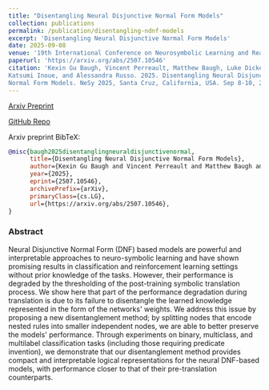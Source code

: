```yaml
---
title: "Disentangling Neural Disjunctive Normal Form Models"
collection: publications
permalink: /publication/disentangling-ndnf-models
excerpt: 'Disentangling Neural Disjunctive Normal Form Models'
date: 2025-09-08
venue: '19th International Conference on Neurosymbolic Learning and Reasoning (NeSy 2025)'
paperurl: 'https://arxiv.org/abs/2507.10546'
citation: 'Kexin Gu Baugh, Vincent Perreault, Matthew Baugh, Luke Dickens,
Katsumi Inoue, and Alessandra Russo. 2025. Disentangling Neural Disjunctive
Normal Form Models. NeSy 2025, Santa Cruz, California, USA. Sep 8-10, 2025.'
---
```


[Arxiv Preprint](https://arxiv.org/abs/2507.10546)

[GitHub Repo](https://github.com/kittykg/disentangling-ndnf-classification)

Arxiv preprint BibTeX:

```bibtex
@misc{baugh2025disentanglingneuraldisjunctivenormal,
      title={Disentangling Neural Disjunctive Normal Form Models},
      author={Kexin Gu Baugh and Vincent Perreault and Matthew Baugh and Luke Dickens and Katsumi Inoue and Alessandra Russo},
      year={2025},
      eprint={2507.10546},
      archivePrefix={arXiv},
      primaryClass={cs.LG},
      url={https://arxiv.org/abs/2507.10546},
}
```

### Abstract

Neural Disjunctive Normal Form (DNF) based models are powerful and interpretable
approaches to neuro-symbolic learning and have shown promising results in
classification and reinforcement learning settings without prior knowledge of
the tasks. However, their performance is degraded by the thresholding of the
post-training symbolic translation process. We show here that part of the
performance degradation during translation is due to its failure to disentangle
the learned knowledge represented in the form of the networks' weights. We
address this issue by proposing a new disentanglement method; by splitting nodes
that encode nested rules into smaller independent nodes, we are able to better
preserve the models' performance. Through experiments on binary, multiclass, and
multilabel classification tasks (including those requiring predicate invention),
we demonstrate that our disentanglement method provides compact and
interpretable logical representations for the neural DNF-based models, with
performance closer to that of their pre-translation counterparts.
